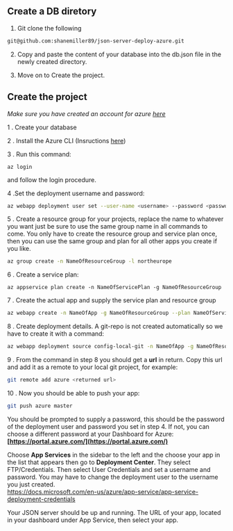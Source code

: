 ## Create a DB diretory

1. Git clone the following

```bash
git@github.com:shanemiller89/json-server-deploy-azure.git
```

2. Copy and paste the content of your database into the db.json file in the newly created directory.

3. Move on to Create the project.

## Create the project

*Make sure you have created an account for azure [here](https://azure.microsoft.com/en-us/free/)*

1 . Create your database

2 . Install the Azure CLI (Insructions [here](https://docs.microsoft.com/en-us/cli/azure/install-azure-cli?view=azure-cli-latest))

3 . Run this command:

```
az login
```

and follow the login procedure.

4 .Set the deployment username and password:

```bash
az webapp deployment user set --user-name <username> --password <password>
```

5 . Create a resource group for your projects, replace the name to whatever you want just be sure to use the same group name in all commands to come. You only have to create the resource group and service plan once, then you can use the same group and plan for all other apps you create if you like.

```bash
az group create -n NameOfResourceGroup -l northeurope
```

6 . Create a service plan:

```
az appservice plan create -n NameOfServicePlan -g NameOfResourceGroup
```

7 . Create the actual app and supply the service plan and resource group
```bash
az webapp create -n NameOfApp -g NameOfResourceGroup --plan NameOfServicePlan
```

8 . Create deployment details. A git-repo is not created automatically so we have to create it with a command:

```bash
az webapp deployment source config-local-git -n NameOfApp -g NameOfResourceGroup
```

9 . From the command in step 8 you should get a **url** in return. Copy this url and add it as a remote to your local git project, for example:

```bash
git remote add azure <returned url>
```

10 . Now you should be able to push your app:
```bash
git push azure master
```

You should be prompted to supply a password, this should be the password of the deployment user and password you set in step 4. If not, you can choose a different password at your Dashboard for Azure: **[https://portal.azure.com/](https://portal.azure.com/)**

Choose **App Services** in the sidebar to the left and the choose your app in the list that appears then go to **Deployment Center**. They select FTP/Credentials. Then select User Credentials and set a username and password. You may have to change the deployment user to the username you just created.<br>
https://docs.microsoft.com/en-us/azure/app-service/app-service-deployment-credentials


Your JSON server should be up and running. The URL of your app, located in your dashboard under App Service, then select your app.

